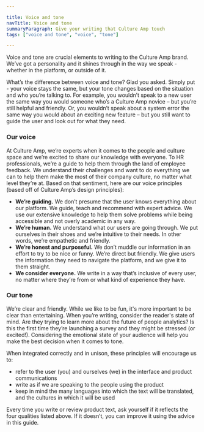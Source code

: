 ```yaml
---

title: Voice and tone
navTitle: Voice and tone
summaryParagraph: Give your writing that Culture Amp touch
tags: ["voice and tone", "voice", "tone"]

---
```


Voice and tone are crucial elements to writing to the Culture Amp brand. We’ve got a personality and it shines through in the way we speak - whether in the platform, or outside of it. 

What’s the difference between voice and tone? Glad you asked. Simply put - your voice stays the same, but your tone changes based on the situation and who you’re talking to. For example, you wouldn’t speak to a new user the same way you would someone who’s a Culture Amp novice – but you’re still helpful and friendly. Or, you wouldn’t speak about a system error the same way you would about an exciting new feature – but you still want to guide the user and look out for what they need.


### Our voice

At Culture Amp, we’re experts when it comes to the people and culture space and we’re excited to share our knowledge with everyone. To HR professionals, we’re a guide to help them through the land of employee feedback. We understand their challenges and want to do everything we can to help them make the most of their company culture, no matter what level they’re at. Based on that sentiment, here are our voice principles (based off of Culture Amp’s design principles):



* **We’re guiding.** We don’t presume that the user knows everything about our platform. We guide, teach and recommend with expert advice. We use our extensive knowledge to help them solve problems while being accessible and not overly academic in any way.
* **We’re human.** We understand what our users are going through. We put ourselves in their shoes and we’re intuitive to their needs. In other words, we’re empathetic and friendly.
* **We’re honest and purposeful.** We don’t muddle our information in an effort to try to be nice or funny. We’re direct but friendly. We give users the information they need to navigate the platform, and we give it to them straight.
* **We consider everyone.** We write in a way that’s inclusive of every user, no matter where they’re from or what kind of experience they have. 


### Our tone

We’re clear and friendly. While we like to be fun, it's more important to be clear than entertaining. When you’re writing, consider the reader's state of mind. Are they trying to learn more about the future of people analytics? Is this the first time they’re launching a survey and they might be stressed (or excited!). Considering the emotional state of your audience will help you make the best decision when it comes to tone. 

When integrated correctly and in unison, these principles will encourage us to:



*   refer to the user (you) and ourselves (we) in the interface and product communications
*   write as if we are speaking to the people using the product
*   keep in mind the many languages into which the text will be translated, and the cultures in which it will be used

Every time you write or review product text, ask yourself if it reflects the four qualities listed above. If it doesn’t, you can improve it using the advice in this guide.